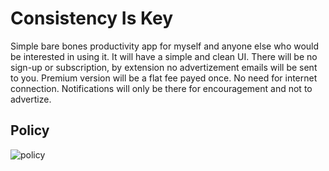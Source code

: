 # Consistency Is Key
Simple bare bones productivity app for myself and anyone else who would be interested in using it.
It will have a simple and clean UI.
There will be no sign-up or subscription, by extension no advertizement emails will be sent to you.
Premium version will be a flat fee payed once.
No need for internet connection.
Notifications will only be there for encouragement and not to advertize.

## Policy
![policy](https://user-images.githubusercontent.com/50592835/128653682-e3bf9f2c-f1fd-460f-ac61-bc0b942cca3f.png)
